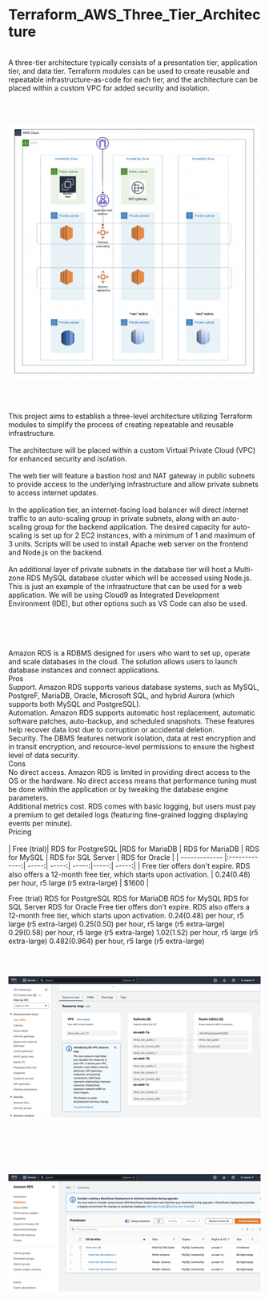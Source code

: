# Terraform_AWS_Three_Tier_Architecture
<br>
A three-tier architecture typically consists of a presentation tier, application tier, and data tier. Terraform modules can be used to create reusable and repeatable infrastructure-as-code for each tier, and the architecture can be placed within a custom VPC for added security and isolation.

<br><br>
<p align="center" >
  <img src="images/Screenshot 2023-01-26 at 23.01.51.png" width="700px"/>
</p>
<br><br>

This project aims to establish a three-level architecture utilizing Terraform modules to simplify the process of creating repeatable and reusable infrastructure. 
<br><br>
The architecture will be placed within a custom Virtual Private Cloud (VPC) for enhanced security and isolation. 
<br><br>
The web tier will feature a bastion host and NAT gateway in public subnets to provide access to the underlying infrastructure and allow private subnets to access internet updates. 
<br><br>
In the application tier, an internet-facing load balancer will direct internet traffic to an auto-scaling group in private subnets, along with an auto-scaling group for the backend application. The desired capacity for auto-scaling is set up for 2 EC2 instances, with a minimum of 1 and maximum of 3 units. Scripts will be used to install Apache web server on the frontend and Node.js on the backend. 
<br><br>
An additional layer of private subnets in the database tier will host a Multi-zone RDS MySQL database cluster which will be accessed using Node.js. This is just an example of the infrastructure that can be used for a web application. We will be using Cloud9 as Integrated Development Environment (IDE), but other options such as VS Code can also be used.

<br><br>
<br><br>
Amazon RDS is a RDBMS designed for users who want to set up, operate and scale databases in the cloud. The solution allows users to launch database instances and connect applications.
<br>
Pros
<br>
Support. Amazon RDS supports various database systems, such as MySQL, PostgreF, MariaDB, Oracle, Microsoft SQL, and hybrid Aurora (which supports both MySQL and PostgreSQL).<br>
Automation. Amazon RDS supports automatic host replacement, automatic software patches, auto-backup, and scheduled snapshots. These features help recover data lost due to corruption or accidental deletion.<br>
Security. The DBMS features network isolation, data at rest encryption and in transit encryption, and resource-level permissions to ensure the highest level of data security.
<br>
Cons
<br>
No direct access. Amazon RDS is limited in providing direct access to the OS or the hardware. No direct access means that performance tuning must be done within the application or by tweaking the database engine parameters.<br>
Additional metrics cost. RDS comes with basic logging, but users must pay a premium to get detailed logs (featuring fine-grained logging displaying events per minute).<br>
Pricing
<br>
<br>
| Free (trial)| RDS for PostgreSQL |RDS for MariaDB | RDS for MariaDB | RDS for MySQL | RDS for SQL Server | RDS for Oracle |
| ------------- |:-------------:| -----:| -----:| -----:|-----:| -----:|
| Free tier offers don't expire. RDS also offers a 12-month free tier, which starts upon activation.     | $0.24 ($0.48)
per hour, r5 large (r5 extra-large) | $1600 |

Free (trial)	RDS for PostgreSQL	RDS for MariaDB	RDS for MySQL	RDS for SQL Server	RDS for Oracle
Free tier offers don't expire.
RDS also offers a 12-month free tier, which starts upon activation.	$0.24 ($0.48)
per hour, r5 large (r5 extra-large)	$0.25 ($0.50)
per hour, r5 large (r5 extra-large)	$0.29 ($0.58)
per hour, r5 large (r5 extra-large)	$1.02 ($1.52)
per hour, r5 large (r5 extra-large)	$0.482 ($0.964)
per hour, r5 large (r5 extra-large)

<br><br>
<p align="center" >
  <img src="images/Screenshot 2023-01-25 at 16.49.29.png" width="700px"/>
</p>
<br><br>

<br><br>
<p align="center" >
  <img src="images/Screenshot 2023-01-25 at 16.50.37.png" width="700px"/>
</p>
<br><br>

